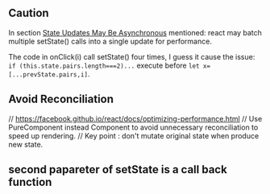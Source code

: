 
## Caution
In section [State Updates May Be Asynchronous](https://facebook.github.io/react/docs/state-and-lifecycle.html) mentioned: react may batch multiple setState() calls into a single update for performance.

The code in onClick(i) call setState() four times, I guess it cause the issue:
`if (this.state.pairs.length===2)...` execute before `let x=[...prevState.pairs,i]`.

## Avoid Reconciliation
// https://facebook.github.io/react/docs/optimizing-performance.html
// Use PureComponent instead Component to avoid unnecessary reconciliation to speed up rendering.
// Key point : don't mutate original state when produce new state.

## second papareter of setState is a call back function

